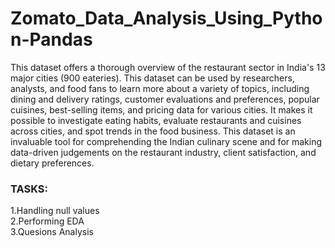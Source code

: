 # Zomato_Data_Analysis_Using_Python-Pandas                                              
This dataset offers a thorough overview of the restaurant sector in India's 13 major cities (900 eateries). This dataset can be used by researchers, analysts, and food fans to learn more about a variety of topics, including dining and delivery ratings, customer evaluations and preferences, popular cuisines, best-selling items, and pricing data for various cities. It makes it possible to investigate eating habits, evaluate restaurants and cuisines across cities, and spot trends in the food business. This dataset is an invaluable tool for comprehending the Indian culinary scene and for making data-driven judgements on the restaurant industry, client satisfaction, and dietary preferences.                                                     
### TASKS:
 1.Handling null values                                                                                                      
 2.Performing EDA                                                                                                           
 3.Quesions Analysis 
